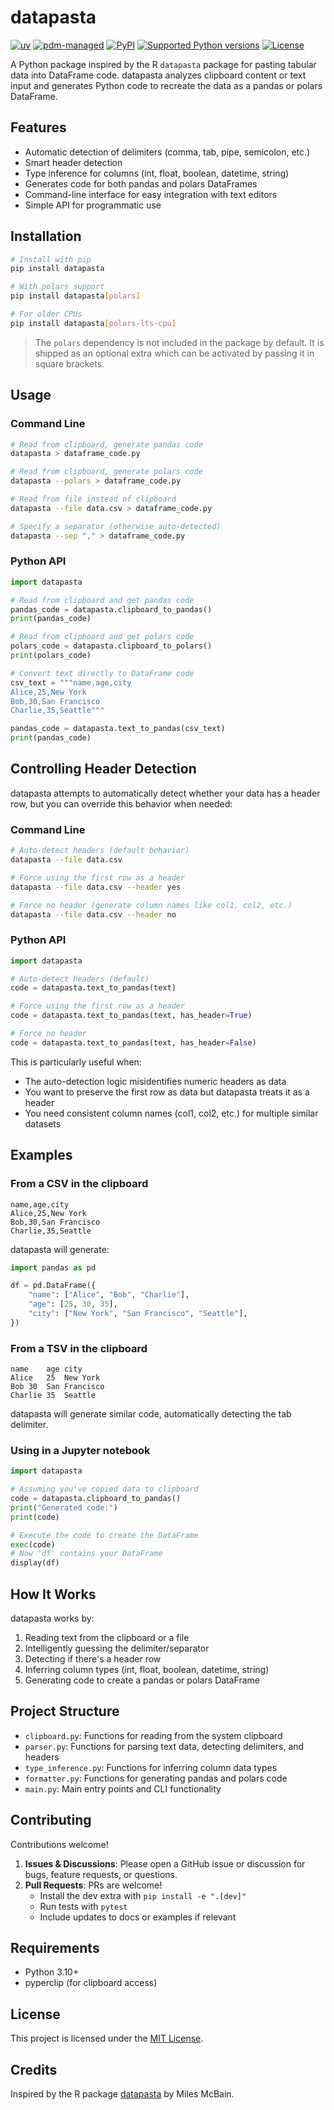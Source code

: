 # datapasta

[![uv](https://img.shields.io/endpoint?url=https://raw.githubusercontent.com/astral-sh/uv/main/assets/badge/v0.json)](https://github.com/astral-sh/uv)
[![pdm-managed](https://img.shields.io/badge/pdm-managed-blueviolet)](https://pdm.fming.dev)
[![PyPI](https://img.shields.io/pypi/v/datapasta.svg)](https://pypi.org/project/datapasta)
[![Supported Python versions](https://img.shields.io/pypi/pyversions/datapasta.svg)](https://pypi.org/project/datapasta)
[![License](https://img.shields.io/pypi/l/datapasta.svg)](https://pypi.python.org/pypi/datapasta)

A Python package inspired by the R `datapasta` package for pasting tabular data into DataFrame code. datapasta analyzes clipboard content or text input and generates Python code to recreate the data as a pandas or polars DataFrame.

## Features

- Automatic detection of delimiters (comma, tab, pipe, semicolon, etc.)
- Smart header detection
- Type inference for columns (int, float, boolean, datetime, string)
- Generates code for both pandas and polars DataFrames
- Command-line interface for easy integration with text editors
- Simple API for programmatic use

## Installation

```bash
# Install with pip
pip install datapasta

# With polars support
pip install datapasta[polars]

# For older CPUs
pip install datapasta[polars-lts-cpu]
```

> The `polars` dependency is not included in the package by default.
> It is shipped as an optional extra which can be activated by passing it in square brackets.

## Usage

### Command Line

```bash
# Read from clipboard, generate pandas code
datapasta > dataframe_code.py

# Read from clipboard, generate polars code
datapasta --polars > dataframe_code.py

# Read from file instead of clipboard
datapasta --file data.csv > dataframe_code.py

# Specify a separator (otherwise auto-detected)
datapasta --sep "," > dataframe_code.py
```

### Python API

```python
import datapasta

# Read from clipboard and get pandas code
pandas_code = datapasta.clipboard_to_pandas()
print(pandas_code)

# Read from clipboard and get polars code
polars_code = datapasta.clipboard_to_polars()
print(polars_code)

# Convert text directly to DataFrame code
csv_text = """name,age,city
Alice,25,New York
Bob,30,San Francisco
Charlie,35,Seattle"""

pandas_code = datapasta.text_to_pandas(csv_text)
print(pandas_code)
```

## Controlling Header Detection

datapasta attempts to automatically detect whether your data has a header row, but you can override this behavior when needed:

### Command Line

```bash
# Auto-detect headers (default behavior)
datapasta --file data.csv

# Force using the first row as a header
datapasta --file data.csv --header yes

# Force no header (generate column names like col1, col2, etc.)
datapasta --file data.csv --header no
```

### Python API

```python
import datapasta

# Auto-detect headers (default)
code = datapasta.text_to_pandas(text)

# Force using the first row as a header
code = datapasta.text_to_pandas(text, has_header=True)

# Force no header
code = datapasta.text_to_pandas(text, has_header=False)
```

This is particularly useful when:
- The auto-detection logic misidentifies numeric headers as data
- You want to preserve the first row as data but datapasta treats it as a header
- You need consistent column names (col1, col2, etc.) for multiple similar datasets

## Examples

### From a CSV in the clipboard
```
name,age,city
Alice,25,New York
Bob,30,San Francisco
Charlie,35,Seattle
```

datapasta will generate:

```python
import pandas as pd

df = pd.DataFrame({
    "name": ["Alice", "Bob", "Charlie"],
    "age": [25, 30, 35],
    "city": ["New York", "San Francisco", "Seattle"],
})
```

### From a TSV in the clipboard
```
name	age	city
Alice	25	New York
Bob	30	San Francisco
Charlie	35	Seattle
```

datapasta will generate similar code, automatically detecting the tab delimiter.

### Using in a Jupyter notebook

```python
import datapasta

# Assuming you've copied data to clipboard
code = datapasta.clipboard_to_pandas()
print("Generated code:")
print(code)

# Execute the code to create the DataFrame
exec(code)
# Now 'df' contains your DataFrame
display(df)
```

## How It Works

datapasta works by:

1. Reading text from the clipboard or a file
2. Intelligently guessing the delimiter/separator
3. Detecting if there's a header row
4. Inferring column types (int, float, boolean, datetime, string)
5. Generating code to create a pandas or polars DataFrame

## Project Structure

- `clipboard.py`: Functions for reading from the system clipboard
- `parser.py`: Functions for parsing text data, detecting delimiters, and headers
- `type_inference.py`: Functions for inferring column data types
- `formatter.py`: Functions for generating pandas and polars code
- `main.py`: Main entry points and CLI functionality

## Contributing

Contributions welcome!

1. **Issues & Discussions**: Please open a GitHub issue or discussion for bugs, feature requests, or questions.
2. **Pull Requests**: PRs are welcome!
   - Install the dev extra with `pip install -e ".[dev]"`
   - Run tests with `pytest`
   - Include updates to docs or examples if relevant

## Requirements

- Python 3.10+
- pyperclip (for clipboard access)

## License

This project is licensed under the [MIT License](https://opensource.org/licenses/MIT).

## Credits

Inspired by the R package [datapasta](https://github.com/MilesMcBain/datapasta) by Miles McBain.

